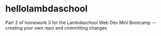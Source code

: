 # hellolambdaschool
Part 2 of homework 3 for the Lambdaschool Web Dev Mini Bootcamp -- creating your own repo and committing changes
